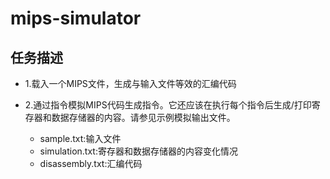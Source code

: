 # mips-simulator

## 任务描述

* 1.载入一个MIPS文件，生成与输入文件等效的汇编代码

* 2.通过指令模拟MIPS代码生成指令。它还应该在执行每个指令后生成/打印寄存器和数据存储器的内容。请参见示例模拟输出文件。
    * sample.txt:输入文件
    * simulation.txt:寄存器和数据存储器的内容变化情况
    * disassembly.txt:汇编代码
